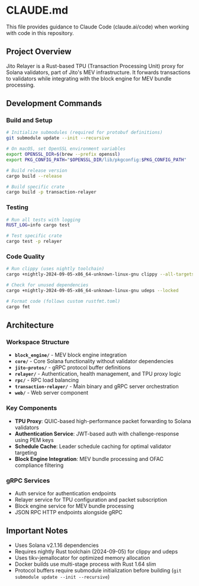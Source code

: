 # CLAUDE.md

This file provides guidance to Claude Code (claude.ai/code) when working with code in this repository.

## Project Overview

Jito Relayer is a Rust-based TPU (Transaction Processing Unit) proxy for Solana validators, part of Jito's MEV infrastructure. It forwards transactions to validators while integrating with the block engine for MEV bundle processing.

## Development Commands

### Build and Setup
```bash
# Initialize submodules (required for protobuf definitions)
git submodule update --init --recursive

# On macOS, set OpenSSL environment variables
export OPENSSL_DIR=$(brew --prefix openssl)
export PKG_CONFIG_PATH="$OPENSSL_DIR/lib/pkgconfig:$PKG_CONFIG_PATH"

# Build release version
cargo build --release

# Build specific crate
cargo build -p transaction-relayer
```

### Testing
```bash
# Run all tests with logging
RUST_LOG=info cargo test

# Test specific crate
cargo test -p relayer
```

### Code Quality
```bash
# Run clippy (uses nightly toolchain)
cargo +nightly-2024-09-05-x86_64-unknown-linux-gnu clippy --all-targets

# Check for unused dependencies
cargo +nightly-2024-09-05-x86_64-unknown-linux-gnu udeps --locked

# Format code (follows custom rustfmt.toml)
cargo fmt
```

## Architecture

### Workspace Structure
- **`block_engine/`** - MEV block engine integration
- **`core/`** - Core Solana functionality without validator dependencies
- **`jito-protos/`** - gRPC protocol buffer definitions
- **`relayer/`** - Authentication, health management, and TPU proxy logic
- **`rpc/`** - RPC load balancing
- **`transaction-relayer/`** - Main binary and gRPC server orchestration
- **`web/`** - Web server component

### Key Components
- **TPU Proxy**: QUIC-based high-performance packet forwarding to Solana validators
- **Authentication Service**: JWT-based auth with challenge-response using PEM keys
- **Schedule Cache**: Leader schedule caching for optimal validator targeting
- **Block Engine Integration**: MEV bundle processing and OFAC compliance filtering

### gRPC Services
- Auth service for authentication endpoints
- Relayer service for TPU configuration and packet subscription
- Block engine service for MEV bundle processing
- JSON RPC HTTP endpoints alongside gRPC

## Important Notes

- Uses Solana v2.1.16 dependencies
- Requires nightly Rust toolchain (2024-09-05) for clippy and udeps
- Uses tikv-jemallocator for optimized memory allocation
- Docker builds use multi-stage process with Rust 1.64 slim
- Protocol buffers require submodule initialization before building (`git submodule update --init --recursive`)